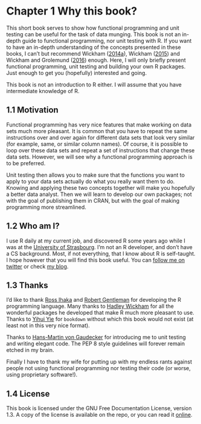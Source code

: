 # Chapter 1 Why this book?

This short book serves to show how functional programming and unit
testing can be useful for the task of data munging. This book is not an
in-depth guide to functional programming, nor unit testing with R. If
you want to have an in-depth understanding of the concepts presented in
these books, I can’t but recommend Wickham
([2014](#ref-wickham2014)[a](#ref-wickham2014)), Wickham
([2015](#ref-wickham2015)) and Wickham and Grolemund
([2016](#ref-wickham2016)) enough. Here, I will only briefly present
functional programming, unit testing and building your own R packages.
Just enough to get you (hopefully) interested and going.

This book is not an introduction to R either. I will assume that you
have intermediate knowledge of R.

## 1.1 Motivation

Functional programming has very nice features that make working on data
sets much more pleasant. It is common that you have to repeat the same
instructions over and over again for different data sets that look very
similar (for example, same, or similar column names). Of course, it is
possible to loop over these data sets and repeat a set of instructions
that change these data sets. However, we will see why a functional
programming approach is to be preferred.

Unit testing then allows you to make sure that the functions you want to
apply to your data sets actually do what you really want them to do.
Knowing and applying these two concepts together will make you hopefully
a better data analyst. Then we will learn to develop our own packages;
not with the goal of publishing them in CRAN, but with the goal of
making programming more streamlined.

## 1.2 Who am I?

I use R daily at my current job, and discovered R some years ago while I
was at the [University of
Strasbourg](http://www.unistra.fr/index.php?id=accueil). I’m not an R
developer, and don’t have a CS background. Most, if not everything, that
I know about R is self-taught. I hope however that you will find this
book useful. You can [follow me on
twitter](https://twitter.com/brodriguesco) or check [my
blog](http://brodrigues.co).

## 1.3 Thanks

I’d like to thank [Ross Ihaka](https://www.stat.auckland.ac.nz/~ihaka/)
and [Robert
Gentleman](https://en.wikipedia.org/wiki/Robert_Gentleman_\(statistician\))
for developing the R programming language. Many thanks to [Hadley
Wickham](http://hadley.nz/) for all the wonderful packages he developed
that make R much more pleasant to use. Thanks to [Yihui
Yie](http://yihui.name/) for `bookdown` without which this book would
not exist (at least not in this very nice format).

Thanks to [Hans-Martin von
Gaudecker](https://www.iame.uni-bonn.de/people/hm-gaudecker) for
introducing me to unit testing and writing elegant code. The PEP 8 style
guidelines will forever remain etched in my brain.

Finally I have to thank my wife for putting up with my endless rants
against people not using functional programming nor testing their code
(or worse, using proprietary software\!).

## 1.4 License

This book is licensed under the GNU Free Documentation License, version
1.3. A copy of the license is available on the repo, or you can read it
[online](https://www.gnu.org/licenses/fdl-1.3.txt).
